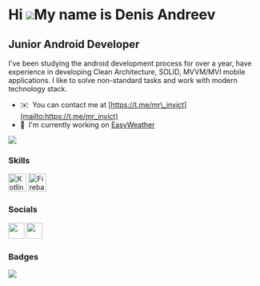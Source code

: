 Hi ![](https://user-images.githubusercontent.com/18350557/176309783-0785949b-9127-417c-8b55-ab5a4333674e.gif)My name is Denis Andreev
=====================================================================================================================================

Junior Android Developer
------------------------

I've been studying the android development process for over a year, have experience in developing Clean Architecture, SOLID, MVVM/MVI mobile applications. I like to solve non-standard tasks and work with modern technology stack.

* ✉️  You can contact me at [https://t.me/mr\_invict](mailto:https://t.me/mr_invict)
* 🚀  I'm currently working on [EasyWeather](http://github.com/dennisandrew/EasyWeather)

<a href="https://www.github.com/dennisandrew" target="_blank" rel="noreferrer"><img
src="https://img.shields.io/github/followers/dennisandrew?logo=github&style=for-the-badge&color=ef4444&labelColor=000000" /></a>

### Skills


<p align="left">
<a href="https://kotlinlang.org/" target="_blank" rel="noreferrer"><img src="https://raw.githubusercontent.com/danielcranney/readme-generator/main/public/icons/skills/kotlin-colored.svg" width="36" height="36" alt="Kotlin" /></a>
<a href="https://firebase.google.com/" target="_blank" rel="noreferrer"><img src="https://raw.githubusercontent.com/danielcranney/readme-generator/main/public/icons/skills/firebase-colored.svg" width="36" height="36" alt="Firebase" /></a>
</p>


### Socials

<p align="left"> <a href="https://discord.com/users/Kanagawa#8518" target="_blank" rel="noreferrer"><img src="https://raw.githubusercontent.com/danielcranney/readme-generator/main/public/icons/socials/discord.svg" width="32" height="32" /></a> <a href="https://www.github.com/dennisandrew" target="_blank" rel="noreferrer"><img src="https://raw.githubusercontent.com/danielcranney/readme-generator/main/public/icons/socials/github-dark.svg" width="32" height="32" /></a></p>

### Badges

<a href="http://www.github.com/dennisandrew"><img src="https://github-readme-streak-stats.herokuapp.com/?user=dennisandrew&stroke=ffffff&background=000000&ring=f97316&fire=f97316&currStreakNum=ffffff&currStreakLabel=f97316&sideNums=ffffff&sideLabels=ffffff&dates=ffffff&hide_border=true" /></a>
